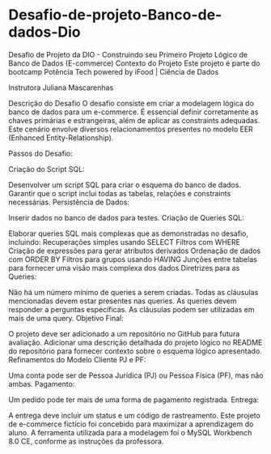 # Desafio-de-projeto-Banco-de-dados-Dio

Desafio de Projeto da DIO - Construindo seu Primeiro Projeto Lógico de Banco de Dados (E-commerce)
Contexto do Projeto
Este projeto é parte do bootcamp Potência Tech powered by iFood | Ciência de Dados

Instrutora
Juliana Mascarenhas

Descrição do Desafio
O desafio consiste em criar a modelagem lógica do banco de dados para um e-commerce. É essencial definir corretamente as chaves primárias e estrangeiras, além de aplicar as constraints adequadas. Este cenário envolve diversos relacionamentos presentes no modelo EER (Enhanced Entity-Relationship).

Passos do Desafio:

Criação do Script SQL:

Desenvolver um script SQL para criar o esquema do banco de dados.
Garantir que o script inclui todas as tabelas, relações e constraints necessárias.
Persistência de Dados:

Inserir dados no banco de dados para testes.
Criação de Queries SQL:

Elaborar queries SQL mais complexas que as demonstradas no desafio, incluindo:
Recuperações simples usando SELECT
Filtros com WHERE
Criação de expressões para gerar atributos derivados
Ordenação de dados com ORDER BY
Filtros para grupos usando HAVING
Junções entre tabelas para fornecer uma visão mais complexa dos dados
Diretrizes para as Queries:

Não há um número mínimo de queries a serem criadas.
Todas as cláusulas mencionadas devem estar presentes nas queries.
As queries devem responder a perguntas específicas.
As cláusulas podem ser utilizadas em mais de uma query.
Objetivo Final:

O projeto deve ser adicionado a um repositório no GitHub para futura avaliação.
Adicionar uma descrição detalhada do projeto lógico no README do repositório para fornecer contexto sobre o esquema lógico apresentado.
Refinamentos do Modelo
Cliente PJ e PF:

Uma conta pode ser de Pessoa Jurídica (PJ) ou Pessoa Física (PF), mas não ambas.
Pagamento:

Um pedido pode ter mais de uma forma de pagamento registrada.
Entrega:

A entrega deve incluir um status e um código de rastreamento.
Este projeto de e-commerce fictício foi concebido para maximizar a aprendizagem do aluno. A ferramenta utilizada para a modelagem foi o MySQL Workbench 8.0 CE, conforme as instruções da professora.
